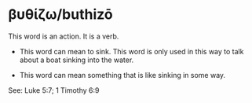 # βυθίζω/buthizō 
This word is an action. It is a verb.

* This word can mean to sink. This word is only used in this way to talk about a boat sinking into the water. 

* This word can mean something that is like sinking in some way. 

See: Luke 5:7; 1 Timothy 6:9
